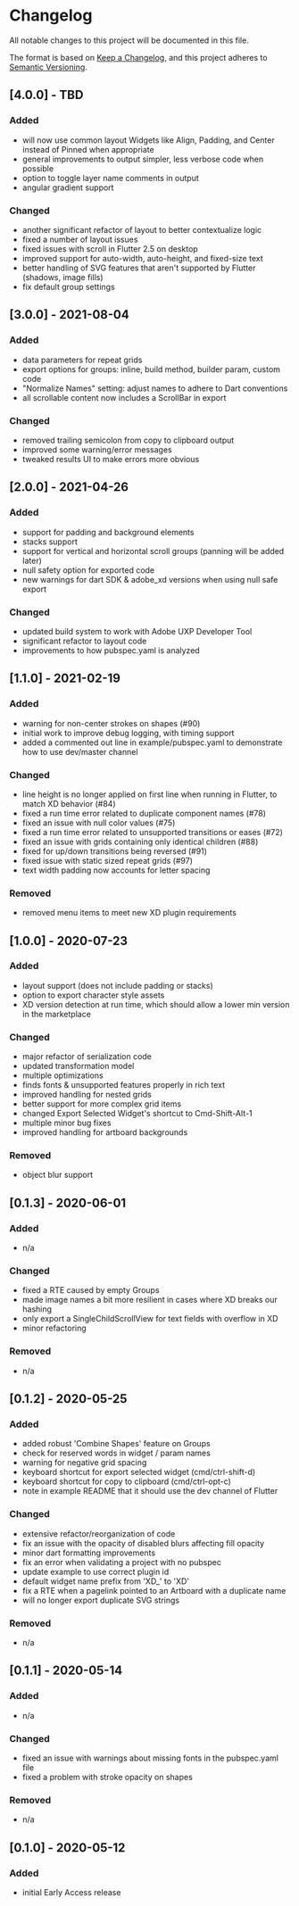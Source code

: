 # Changelog
All notable changes to this project will be documented in this file.

The format is based on [Keep a Changelog](https://keepachangelog.com/en/1.0.0/),
and this project adheres to [Semantic Versioning](https://semver.org/spec/v2.0.0.html).

## [4.0.0] - TBD
### Added
- will now use common layout Widgets like Align, Padding, and Center instead of Pinned when appropriate
- general improvements to output simpler, less verbose code when possible
- option to toggle layer name comments in output
- angular gradient support

### Changed
- another significant refactor of layout to better contextualize logic
- fixed a number of layout issues
- fixed issues with scroll in Flutter 2.5 on desktop
- improved support for auto-width, auto-height, and fixed-size text
- better handling of SVG features that aren't supported by Flutter (shadows, image fills)
- fix default group settings


## [3.0.0] - 2021-08-04
### Added
- data parameters for repeat grids
- export options for groups: inline, build method, builder param, custom code
- "Normalize Names" setting: adjust names to adhere to Dart conventions
- all scrollable content now includes a ScrollBar in export

### Changed
- removed trailing semicolon from copy to clipboard output
- improved some warning/error messages
- tweaked results UI to make errors more obvious


## [2.0.0] - 2021-04-26
### Added
- support for padding and background elements
- stacks support
- support for vertical and horizontal scroll groups (panning will be added later)
- null safety option for exported code
- new warnings for dart SDK & adobe_xd versions when using null safe export

### Changed
- updated build system to work with Adobe UXP Developer Tool
- significant refactor to layout code
- improvements to how pubspec.yaml is analyzed


## [1.1.0] - 2021-02-19
### Added
- warning for non-center strokes on shapes (#90)
- initial work to improve debug logging, with timing support
- added a commented out line in example/pubspec.yaml to demonstrate how to use dev/master channel

### Changed
- line height is no longer applied on first line when running in Flutter, to match XD behavior (#84)
- fixed a run time error related to duplicate component names (#78)
- fixed an issue with null color values (#75)
- fixed a run time error related to unsupported transitions or eases (#72)
- fixed an issue with grids containing only identical children (#88)
- fixed for up/down transitions being reversed (#91)
- fixed issue with static sized repeat grids (#97)
- text width padding now accounts for letter spacing

### Removed
- removed menu items to meet new XD plugin requirements


## [1.0.0] - 2020-07-23
### Added
- layout support (does not include padding or stacks)
- option to export character style assets
- XD version detection at run time, which should allow a lower min version in the marketplace

### Changed
- major refactor of serialization code
- updated transformation model
- multiple optimizations
- finds fonts & unsupported features properly in rich text
- improved handling for nested grids
- better support for more complex grid items
- changed Export Selected Widget's shortcut to Cmd-Shift-Alt-1
- multiple minor bug fixes
- improved handling for artboard backgrounds

### Removed
- object blur support


## [0.1.3] - 2020-06-01
### Added
- n/a

### Changed
- fixed a RTE caused by empty Groups
- made image names a bit more resilient in cases where XD breaks our hashing
- only export a SingleChildScrollView for text fields with overflow in XD
- minor refactoring

### Removed
- n/a


## [0.1.2] - 2020-05-25
### Added
- added robust 'Combine Shapes' feature on Groups
- check for reserved words in widget / param names
- warning for negative grid spacing
- keyboard shortcut for export selected widget (cmd/ctrl-shift-d)
- keyboard shortcut for copy to clipboard (cmd/ctrl-opt-c)
- note in example README that it should use the dev channel of Flutter

### Changed
- extensive refactor/reorganization of code
- fix an issue with the opacity of disabled blurs affecting fill opacity
- minor dart formatting improvements
- fix an error when validating a project with no pubspec
- update example to use correct plugin id
- default widget name prefix from 'XD_' to 'XD'
- fix a RTE when a pagelink pointed to an Artboard with a duplicate name
- will no longer export duplicate SVG strings

### Removed
- n/a


## [0.1.1] - 2020-05-14
### Added
- n/a

### Changed
- fixed an issue with warnings about missing fonts in the pubspec.yaml file
- fixed a problem with stroke opacity on shapes

### Removed
- n/a


## [0.1.0] - 2020-05-12
### Added
- initial Early Access release
